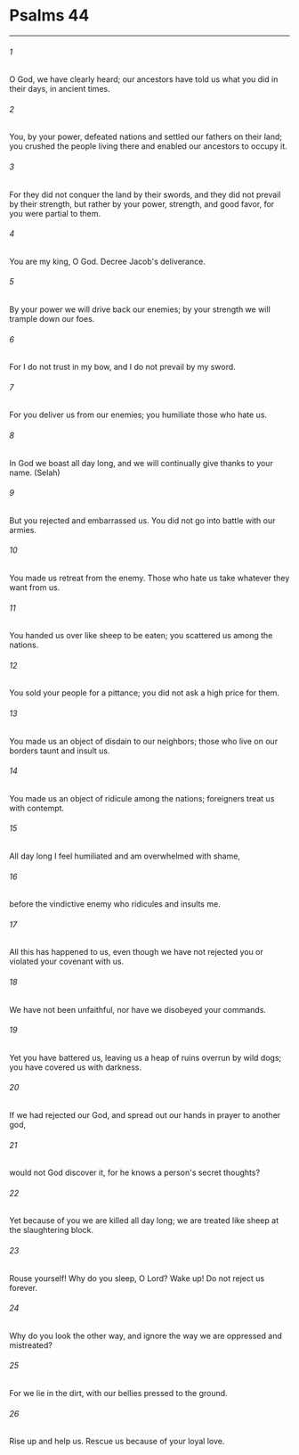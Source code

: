 # Psalms 44
***



###### 1 
O God, we have clearly heard; our ancestors have told us what you did in their days, in ancient times. 

###### 2 
You, by your power, defeated nations and settled our fathers on their land; you crushed the people living there and enabled our ancestors to occupy it. 

###### 3 
For they did not conquer the land by their swords, and they did not prevail by their strength, but rather by your power, strength, and good favor, for you were partial to them. 

###### 4 
You are my king, O God. Decree Jacob's deliverance. 

###### 5 
By your power we will drive back our enemies; by your strength we will trample down our foes. 

###### 6 
For I do not trust in my bow, and I do not prevail by my sword. 

###### 7 
For you deliver us from our enemies; you humiliate those who hate us. 

###### 8 
In God we boast all day long, and we will continually give thanks to your name. (Selah) 

###### 9 
But you rejected and embarrassed us. You did not go into battle with our armies. 

###### 10 
You made us retreat from the enemy. Those who hate us take whatever they want from us. 

###### 11 
You handed us over like sheep to be eaten; you scattered us among the nations. 

###### 12 
You sold your people for a pittance; you did not ask a high price for them. 

###### 13 
You made us an object of disdain to our neighbors; those who live on our borders taunt and insult us. 

###### 14 
You made us an object of ridicule among the nations; foreigners treat us with contempt. 

###### 15 
All day long I feel humiliated and am overwhelmed with shame, 

###### 16 
before the vindictive enemy who ridicules and insults me. 

###### 17 
All this has happened to us, even though we have not rejected you or violated your covenant with us. 

###### 18 
We have not been unfaithful, nor have we disobeyed your commands. 

###### 19 
Yet you have battered us, leaving us a heap of ruins overrun by wild dogs; you have covered us with darkness. 

###### 20 
If we had rejected our God, and spread out our hands in prayer to another god, 

###### 21 
would not God discover it, for he knows a person's secret thoughts? 

###### 22 
Yet because of you we are killed all day long; we are treated like sheep at the slaughtering block. 

###### 23 
Rouse yourself! Why do you sleep, O Lord? Wake up! Do not reject us forever. 

###### 24 
Why do you look the other way, and ignore the way we are oppressed and mistreated? 

###### 25 
For we lie in the dirt, with our bellies pressed to the ground. 

###### 26 
Rise up and help us. Rescue us because of your loyal love.
